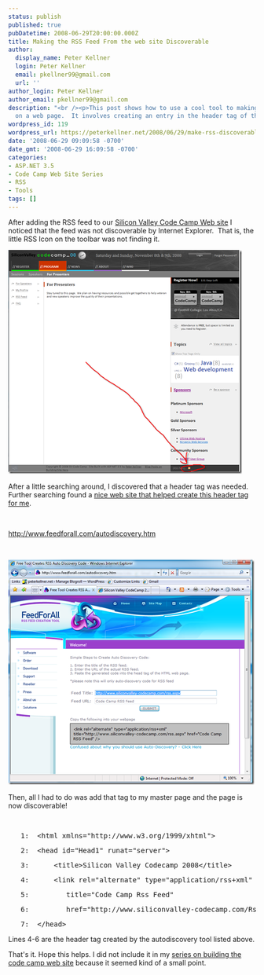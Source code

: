 ```yaml
---
status: publish
published: true
pubDatetime: 2008-06-29T20:00:00.000Z
title: Making the RSS Feed From the web site Discoverable
author:
  display_name: Peter Kellner
  login: Peter Kellner
  email: pkellner99@gmail.com
  url: ''
author_login: Peter Kellner
author_email: pkellner99@gmail.com
description: "<br /><p>This post shows how to use a cool tool to making a RSS Feed Discoverable
  on a web page.  It involves creating an entry in the header tag of the page.</p>"
wordpress_id: 119
wordpress_url: https://peterkellner.net/2008/06/29/make-rss-discoverable-on-web-page/
date: '2008-06-29 09:09:58 -0700'
date_gmt: '2008-06-29 16:09:58 -0700'
categories:
- ASP.NET 3.5
- Code Camp Web Site Series
- RSS
- Tools
tags: []
---
```

<p>After adding the RSS feed to our <a href="http://www.siliconvalley-codecamp.com/">Silicon Valley Code Camp Web site</a> I noticed that the feed was not discoverable by Internet Explorer.&#160; That is, the little RSS Icon on the toolbar was not finding it. </p>
<p><a href="/wp/wp-content/uploads/2008/06/abcde.png"><img style="border-right-width: 0px; border-top-width: 0px; border-bottom-width: 0px; border-left-width: 0px" border="0" alt="abcde" src="/wp/wp-content/uploads/2008/06/abcde-thumb.png" width="476" height="456" /></a></p>
<p> <!--more-->
<p>After a little searching around, I discovered that a header tag was needed.&#160; Further searching found a <a href="http://www.feedforall.com/autodiscovery.htm">nice web site that helped create this header tag for me</a>. </p>
<p>&#160;</p>
<p><a title="http://www.feedforall.com/autodiscovery.htm" href="http://www.feedforall.com/autodiscovery.htm">http://www.feedforall.com/autodiscovery.htm</a></p>
<p>&#160;</p>
<p><a href="/wp/wp-content/uploads/2008/06/abcd.png"><img style="border-right-width: 0px; border-top-width: 0px; border-bottom-width: 0px; border-left-width: 0px" border="0" alt="abcd" src="/wp/wp-content/uploads/2008/06/abcd-thumb.png" width="501" height="458" /></a></p>
<p>Then, all I had to do was add that tag to my master page and the page is now discoverable!</p>
<p>&#160;</p>
<div class="csharpcode">
<pre class="alt"><span class="lnum">   1:  </span><span class="kwrd">&lt;</span><span class="html">html</span> <span class="attr">xmlns</span><span class="kwrd">=&quot;http://www.w3.org/1999/xhtml&quot;</span><span class="kwrd">&gt;</span></pre>
<pre><span class="lnum">   2:  </span><span class="kwrd">&lt;</span><span class="html">head</span> <span class="attr">id</span><span class="kwrd">=&quot;Head1&quot;</span> <span class="attr">runat</span><span class="kwrd">=&quot;server&quot;</span><span class="kwrd">&gt;</span></pre>
<pre class="alt"><span class="lnum">   3:  </span>    <span class="kwrd">&lt;</span><span class="html">title</span><span class="kwrd">&gt;</span>Silicon Valley Codecamp 2008<span class="kwrd">&lt;/</span><span class="html">title</span><span class="kwrd">&gt;</span></pre>
<pre><span class="lnum">   4:  </span>    <span class="kwrd">&lt;</span><span class="html">link</span> <span class="attr">rel</span><span class="kwrd">=&quot;alternate&quot;</span> <span class="attr">type</span><span class="kwrd">=&quot;application/rss+xml&quot;</span> </pre>
<pre class="alt"><span class="lnum">   5:  </span>       <span class="attr">title</span><span class="kwrd">=&quot;Code Camp Rss Feed&quot;</span> </pre>
<pre><span class="lnum">   6:  </span>       <span class="attr">href</span><span class="kwrd">=&quot;http://www.siliconvalley-codecamp.com/Rss.aspx&quot;</span> <span class="kwrd">/&gt;</span> </pre>
<pre class="alt"><span class="lnum">   7:  </span><span class="kwrd">&lt;/</span><span class="html">head</span><span class="kwrd">&gt;</span></pre>
</div>
<style type="text/css">
.csharpcode, .csharpcode pre<br />
{<br />
	font-size: small;<br />
	color: black;<br />
	font-family: consolas, "Courier New", courier, monospace;<br />
	background-color: #ffffff;<br />
	/*white-space: pre;*/<br />
}<br />
.csharpcode pre { margin: 0em; }<br />
.csharpcode .rem { color: #008000; }<br />
.csharpcode .kwrd { color: #0000ff; }<br />
.csharpcode .str { color: #006080; }<br />
.csharpcode .op { color: #0000c0; }<br />
.csharpcode .preproc { color: #cc6633; }<br />
.csharpcode .asp { background-color: #ffff00; }<br />
.csharpcode .html { color: #800000; }<br />
.csharpcode .attr { color: #ff0000; }<br />
.csharpcode .alt<br />
{<br />
	background-color: #f4f4f4;<br />
	width: 100%;<br />
	margin: 0em;<br />
}<br />
.csharpcode .lnum { color: #606060; }</style>
<p>Lines 4-6 are the header tag created by the autodiscovery tool listed above.</p>
<p>That's it. Hope this helps. I did not include it in my <a href="/category/code-camp-web-site-series/">series on building the code camp web site</a> because it seemed kind of a small point.</p>
